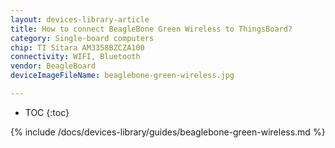 ```yaml
---
layout: devices-library-article
title: How to connect BeagleBone Green Wireless to ThingsBoard?
category: Single-board computers
chip: TI Sitara AM3358BZCZA100
connectivity: WIFI, Bluetooth
vendor: BeagleBoard
deviceImageFileName: beaglebone-green-wireless.jpg

---
```



* TOC
{:toc}

{% include /docs/devices-library/guides/beaglebone-green-wireless.md %}